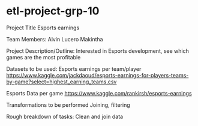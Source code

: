 # etl-project-grp-10

Project Title
Esports earnings

Team Members:
Alvin Lucero
Makintha

Project Description/Outline:
Interested in Esports development, see which games are the most profitable

Datasets to be used:
Esports earnings  per team/player
https://www.kaggle.com/jackdaoud/esports-earnings-for-players-teams-by-game?select=highest_earning_teams.csv

Esports Data per game
https://www.kaggle.com/rankirsh/esports-earnings 

Transformations to be performed
Joining, filtering

Rough breakdown of tasks:
Clean and join data


